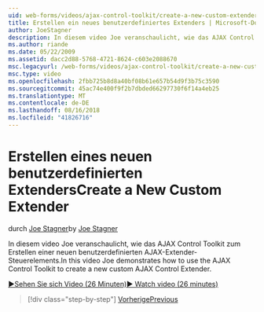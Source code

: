 ```yaml
---
uid: web-forms/videos/ajax-control-toolkit/create-a-new-custom-extender
title: Erstellen ein neues benutzerdefiniertes Extenders | Microsoft-Dokumentation
author: JoeStagner
description: In diesem video Joe veranschaulicht, wie das AJAX Control Toolkit zum Erstellen einer neuen benutzerdefinierten AJAX-Extender-Steuerelements.
ms.author: riande
ms.date: 05/22/2009
ms.assetid: dacc2d88-5768-4721-8624-c603e2088670
msc.legacyurl: /web-forms/videos/ajax-control-toolkit/create-a-new-custom-extender
msc.type: video
ms.openlocfilehash: 2fbb725b8d8a40bf08b61e657b54d9f3b75c3590
ms.sourcegitcommit: 45ac74e400f9f2b7dbded66297730f6f14a4eb25
ms.translationtype: MT
ms.contentlocale: de-DE
ms.lasthandoff: 08/16/2018
ms.locfileid: "41826716"
---
```

<a name="create-a-new-custom-extender"></a><span data-ttu-id="de693-103">Erstellen eines neuen benutzerdefinierten Extenders</span><span class="sxs-lookup"><span data-stu-id="de693-103">Create a New Custom Extender</span></span>
====================
<span data-ttu-id="de693-104">durch [Joe Stagner](https://github.com/JoeStagner)</span><span class="sxs-lookup"><span data-stu-id="de693-104">by [Joe Stagner](https://github.com/JoeStagner)</span></span>

<span data-ttu-id="de693-105">In diesem video Joe veranschaulicht, wie das AJAX Control Toolkit zum Erstellen einer neuen benutzerdefinierten AJAX-Extender-Steuerelements.</span><span class="sxs-lookup"><span data-stu-id="de693-105">In this video Joe demonstrates how to use the AJAX Control Toolkit to create a new custom AJAX Control Extender.</span></span>

[<span data-ttu-id="de693-106">&#9654;Sehen Sie sich Video (26 Minuten)</span><span class="sxs-lookup"><span data-stu-id="de693-106">&#9654; Watch video (26 minutes)</span></span>](https://channel9.msdn.com/Blogs/ASP-NET-Site-Videos/create-a-new-custom-extender)

> [!div class="step-by-step"]
> [<span data-ttu-id="de693-107">Vorherige</span><span class="sxs-lookup"><span data-stu-id="de693-107">Previous</span></span>](editor-control-custom.md)
